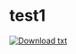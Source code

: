 # test1
<!-- BEGIN LATEST DOWNLOAD BUTTON -->
[![Download txt](https://custom-icon-badges.herokuapp.com/badge/-Download-blue?style=for-the-badge&logo=download&logoColor=white "Download txt")](https://github.com/Bluewave2/test1/releases/download/v0.3/testfile.txt)
<!-- END LATEST DOWNLOAD BUTTON -->

